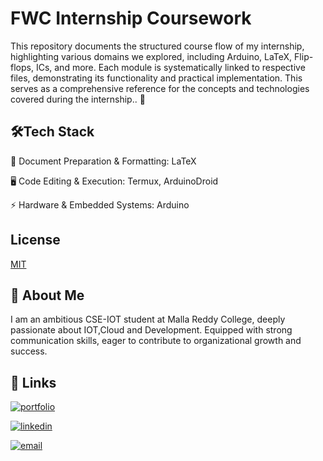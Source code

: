 
# FWC Internship Coursework

This repository documents the structured course flow of my internship, highlighting various domains we explored, including Arduino, LaTeX, Flip-flops, ICs, and more. Each module is systematically linked to respective files, demonstrating its functionality and practical implementation. This serves as a comprehensive reference for the concepts and technologies covered during the internship.. 🚀


## 🛠️Tech Stack

📝 Document Preparation & Formatting: LaTeX

🖥 Code Editing & Execution: Termux, ArduinoDroid

⚡ Hardware & Embedded Systems: Arduino


## License

[MIT](https://choosealicense.com/licenses/mit/)


## 🚀 About Me
I am an ambitious CSE-IOT student at Malla Reddy College, deeply passionate about IOT,Cloud and Development. Equipped with strong communication skills, eager to contribute to organizational growth and success.


## 🔗 Links
[![portfolio](https://img.shields.io/badge/my_portfolio-000?style=for-the-badge&logo=ko-fi&logoColor=white)](https://saivardhanreddy.netlify.app/)

[![linkedin](https://img.shields.io/badge/linkedin-0A66C2?style=for-the-badge&logo=linkedin&logoColor=white)](https://www.linkedin.com/in/sai-vardhan-reddy-8312a5256/)

[![email](https://img.shields.io/badge/email-0077B5?style=for-the-badge&logo=gmail&logoColor=white)](mailto:saivardhanr05@gmail.com)

